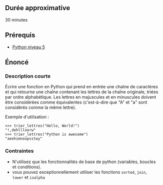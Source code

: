 ## Durée approximative

30 minutes

## Prérequis

- <a href="https://microlead.fr/echelles/python" title="Prérequis en Python" target="_blank">Python niveau 5</a>

## Énoncé

### Description courte

Écrire une fonction en Python qui prend en entrée une chaîne de caractères et qui retourne une chaîne contenant les lettres de la chaîne originale, triées par ordre alphabétique. Les lettres en majuscules et en minuscules doivent être considérées comme équivalentes (c'est-à-dire que "A" et "a" sont considérés comme la même lettre).

Exemple d'utilisation :

```
>>> trier_lettres("Hello, World!")
"!,dehllloorw"
>>> trier_lettres("Python is awesome")
"aeehimnoopsstwy"
```

### Contraintes

- N'utilisez que les fonctionnalités de base de python (variables, boucles et conditions).
- vous pouvez exceptionnellement utiliser les fonctions ```sorted```, ```join```, ```lower``` et ```isalpha```